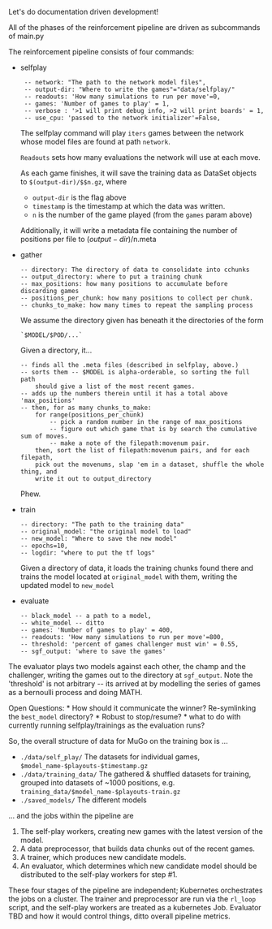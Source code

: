 

Let's do documentation driven development!


All of the phases of the reinforcement pipeline are driven as subcommands of
main.py

The reinforcement pipeline consists of four commands:

  * selfplay

         -- network: "The path to the network model files",
         -- output-dir: "Where to write the games"="data/selfplay/"
         -- readouts: 'How many simulations to run per move'=0,
         -- games: 'Number of games to play' = 1,
         -- verbose : '>1 will print debug info, >2 will print boards' = 1,
         -- use_cpu: 'passed to the network initializer'=False,

    The selfplay command will play `iters` games between the network whose model
    files are found at path `network`.

    `Readouts` sets how many evaluations the network will use at each move.

    As each game finishes, it will save the training data as DataSet objects to
    `$(output-dir)/$$n.gz`, where
    * `output-dir` is the flag above
    * `timestamp` is the timestamp at which the data was written.
    * `n` is the number of the game played (from the `games` param above)

    Additionally, it will write a metadata file containing the number of positions
    per file to $(output-dir)/$n.meta

  * gather

        -- directory: The directory of data to consolidate into cchunks
        -- output_directory: where to put a training chunk
        -- max_positions: how many positions to accumulate before discarding games
        -- positions_per_chunk: how many positions to collect per chunk.
        -- chunks_to_make: how many times to repeat the sampling process

    We assume the directory given has beneath it the directories of the form

        `$MODEL/$POD/...`

    Given a directory, it...

        -- finds all the .meta files (described in selfplay, above.)
        -- sorts them -- $MODEL is alpha-orderable, so sorting the full path
            should give a list of the most recent games.
        -- adds up the numbers therein until it has a total above 'max_positions'
        -- then, for as many chunks_to_make:
            for range(positions_per_chunk)
                -- pick a random number in the range of max_positions
                -- figure out which game that is by search the cumulative sum of moves.
                -- make a note of the filepath:movenum pair.
            then, sort the list of filepath:movenum pairs, and for each filepath,
            pick out the movenums, slap 'em in a dataset, shuffle the whole thing, and
            write it out to output_directory

    Phew.

  * train

        -- directory: "The path to the training data"
        -- original_model: "the original model to load"
        -- new_model: "Where to save the new model"
        -- epochs=10,
        -- logdir: "where to put the tf logs"

    Given a directory of data, it loads the training chunks found there and
    trains the model located at `original_model` with them, writing the updated
    model to `new_model`

  * evaluate

        -- black_model -- a path to a model,
        -- white_model -- ditto
        -- games: 'Number of games to play' = 400,
        -- readouts: 'How many simulations to run per move'=800,
        -- threshold: 'percent of games challenger must win' = 0.55,
        -- sgf_output: 'where to save the games'

  The evaluator plays two models against each other, the champ and the
  challenger, writing the games out to the directory at `sgf_output`.
  Note the 'threshold' is not arbitrary -- its arrived at by modelling the
  series of games as a bernoulli process and doing MATH.

  Open Questions:
    * How should it communicate the winner?  Re-symlinking the `best_model`
      directory?
    * Robust to stop/resume?
    * what to do with currently running selfplay/trainings as the evaluation
      runs?


So, the overall structure of data for MuGo on the training box is ...
  * `./data/self_play/`
  The datasets for individual games, `$model_name-$playouts-$timestamp.gz`
  * `./data/training_data/`
  The gathered & shuffled datasets for training, grouped into datasets of ~1000 positions,
  e.g. `training_data/$model_name-$playouts-train.gz`
  * `./saved_models/`
  The different models


... and the jobs within the pipeline are

1. The self-play workers, creating new games with the latest version of the
   model.
2. A data preprocessor, that builds data chunks out of the recent games.
3. A trainer, which produces new candidate models.
4. An evaluator, which determines which new candidate model should be
   distributed to the self-play workers for step #1.

These four stages of the pipeline are independent; Kubernetes orchestrates the
jobs on a cluster.  The trainer and preprocessor are run via the `rl_loop`
script, and the self-play workers are treated as a kubernetes Job.  Evaluator
TBD and how it would control things, ditto overall pipeline metrics.



